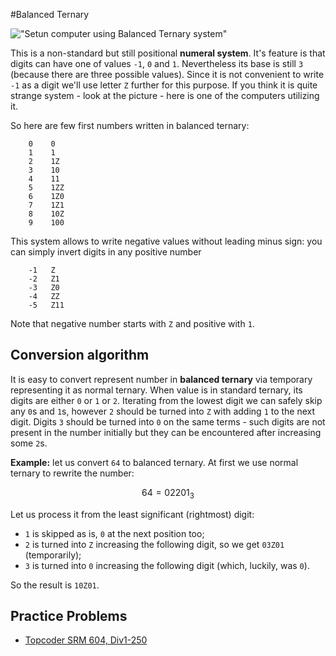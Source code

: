 <!--?title Balanced Ternary-->
#Balanced Ternary

!["Setun computer using Balanced Ternary system"](http://ternary.3neko.ru/photo/setun1_small.jpg)

This is a non-standard but still positional **numeral system**. It's feature is that digits can have one of values `-1`, `0` and `1`.
Nevertheless its base is still `3` (because there are three possible values). Since it is not convenient to write `-1` as a digit
we'll use letter `Z` further for this purpose. If you think it is quite strange system - look at the picture - here is one of the
computers utilizing it.

So here are few first numbers written in balanced ternary:

```nohighlight
    0    0
    1    1
    2    1Z
    3    10
    4    11
    5    1ZZ
    6    1Z0
    7    1Z1
    8    10Z
    9    100
```

This system allows to write negative values without leading minus sign: you can simply invert digits in any positive number

```nohighlight
    -1   Z
    -2   Z1
    -3   Z0
    -4   ZZ
    -5   Z11
```

Note that negative number starts with `Z` and positive with `1`.

## Conversion algorithm

It is easy to convert represent number in **balanced ternary** via temporary representing it as normal ternary. When value is
in standard ternary, its digits are either `0` or `1` or `2`. Iterating from the lowest digit we can safely skip any `0`s and `1`s,
however `2` should be turned into `Z` with adding `1` to the next digit. Digits `3` should be turned into `0` on the same terms -
such digits are not present in the number initially but they can be encountered after increasing some `2`s.

**Example:** let us convert `64` to balanced ternary. At first we use normal ternary to rewrite the number:

$$ 64 = 02201_{3} $$

Let us process it from the least significant (rightmost) digit:

- `1` is skipped as is, `0` at the next position too;
- `2` is turned into `Z` increasing the following digit, so we get `03Z01` (temporarily);
- `3` is turned into `0` increasing the following digit (which, luckily, was `0`).

So the result is `10Z01`.

## Practice Problems

* [Topcoder SRM 604, Div1-250](http://community.topcoder.com/stat?c=problem_statement&pm=12917&rd=15837)

